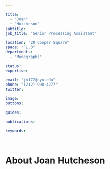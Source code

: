 ```yaml
---

title:
  - "Joan"
  - "Hutcheson"
subtitle: 
job_title: "Senior Processing Assistant"

location: "20 Cooper Square"
space: "FL.3"
departments:
  - "Monographs"

status: 
expertise:

email: "jh172@nyu.edu"
phone: "(212) 998-4277"
twitter: 

image: 
buttons:

guides:

publications:

keywords:

---
```


# About Joan Hutcheson


